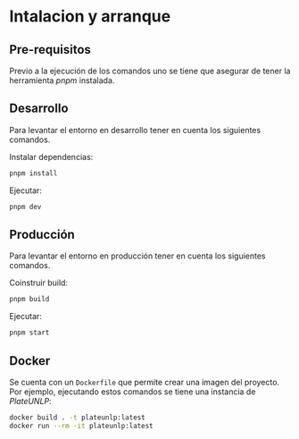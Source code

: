 # Intalacion y arranque

## Pre-requisitos

Previo a la ejecución de los comandos uno se tiene que asegurar de tener la herramienta _pnpm_ instalada.

## Desarrollo

Para levantar el entorno en desarrollo tener en cuenta los siguientes comandos.

Instalar dependencias:

```bash
pnpm install
```

Ejecutar:

```bash
pnpm dev
```

## Producción

Para levantar el entorno en producción tener en cuenta los siguientes comandos.

Coinstruir build:

```bash
pnpm build
```

Ejecutar:

```bash
pnpm start
```

## Docker

Se cuenta con un `Dockerfile` que permite crear una imagen del proyecto. Por ejemplo, ejecutando estos comandos se tiene una instancia de _PlateUNLP_:

```bash
docker build . -t plateunlp:latest
docker run --rm -it plateunlp:latest
```
